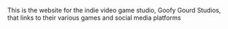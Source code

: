 This is the website for the indie video game studio, Goofy Gourd Studios, that links to their various games and social media platforms
